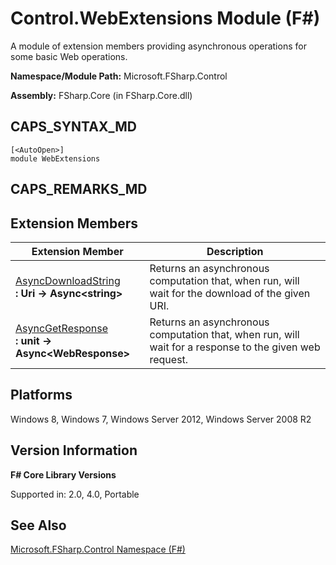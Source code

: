 # Control.WebExtensions Module (F#)

A module of extension members providing asynchronous operations for some basic Web operations.

**Namespace/Module Path:** Microsoft.FSharp.Control

**Assembly:** FSharp.Core (in FSharp.Core.dll)


## CAPS_SYNTAX_MD

```
[<AutoOpen>]
module WebExtensions
```

## CAPS_REMARKS_MD

## Extension Members


|Extension Member|Description|
|----------------|-----------|
|[AsyncDownloadString](http://msdn.microsoft.com/en-us/library/8a85a9b7-f712-4cac-a0ce-0a797f8ea32a)<br />**: Uri -&gt; Async&lt;string&gt;**|Returns an asynchronous computation that, when run, will wait for the download of the given URI.|
|[AsyncGetResponse](http://msdn.microsoft.com/en-us/library/09a60c31-e6e2-4b5c-ad23-92a86e50060c)<br />**: unit -&gt; Async&lt;WebResponse&gt;**|Returns an asynchronous computation that, when run, will wait for a response to the given web request.|

## Platforms
Windows 8, Windows 7, Windows Server 2012, Windows Server 2008 R2


## Version Information
**F# Core Library Versions**

Supported in: 2.0, 4.0, Portable




## See Also
[Microsoft.FSharp.Control Namespace &#40;F&#35;&#41;](Microsoft.FSharp.Control+Namespace+%28F%23%29.md)


